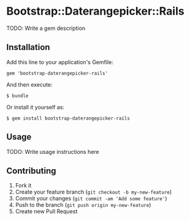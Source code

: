# Bootstrap::Daterangepicker::Rails

TODO: Write a gem description

## Installation

Add this line to your application's Gemfile:

    gem 'bootstrap-daterangepicker-rails'

And then execute:

    $ bundle

Or install it yourself as:

    $ gem install bootstrap-daterangepicker-rails

## Usage

TODO: Write usage instructions here

## Contributing

1. Fork it
2. Create your feature branch (`git checkout -b my-new-feature`)
3. Commit your changes (`git commit -am 'Add some feature'`)
4. Push to the branch (`git push origin my-new-feature`)
5. Create new Pull Request
